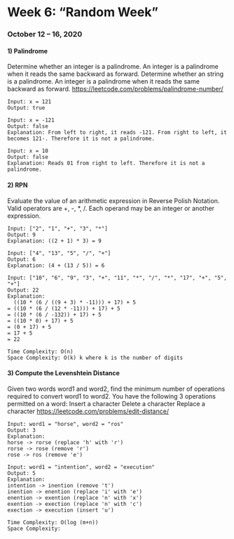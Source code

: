# Week 6: “Random Week”
### October 12 – 16, 2020

#### 1) Palindrome
Determine whether an integer is a palindrome. An integer is a palindrome when it reads the same backward as forward.
Determine whether an string is a palindrome. An integer is a palindrome when it reads the same backward as forward.
https://leetcode.com/problems/palindrome-number/
```
Input: x = 121
Output: true
```
```
Input: x = -121
Output: false
Explanation: From left to right, it reads -121. From right to left, it becomes 121-. Therefore it is not a palindrome.
```
```
Input: x = 10
Output: false
Explanation: Reads 01 from right to left. Therefore it is not a palindrome.
```

#### 2) RPN
Evaluate the value of an arithmetic expression in Reverse Polish Notation.
Valid operators are +, -, *, /. Each operand may be an integer or another expression.
```
Input: ["2", "1", "+", "3", "*"]
Output: 9
Explanation: ((2 + 1) * 3) = 9
```
```
Input: ["4", "13", "5", "/", "+"]
Output: 6
Explanation: (4 + (13 / 5)) = 6
```
```
Input: ["10", "6", "9", "3", "+", "11", "*", "/", "*", "17", "+", "5", "+"]
Output: 22
Explanation:
  ((10 * (6 / ((9 + 3) * -11))) + 17) + 5
= ((10 * (6 / (12 * -11))) + 17) + 5
= ((10 * (6 / -132)) + 17) + 5
= ((10 * 0) + 17) + 5
= (0 + 17) + 5
= 17 + 5
= 22
```
```
Time Complexity: O(n)
Space Complexity: O(k) k where k is the number of digits
```

#### 3) Compute the Levenshtein Distance
Given two words word1 and word2, find the minimum number of operations required to convert word1 to word2.
You have the following 3 operations permitted on a word:
     Insert a character
     Delete a character
     Replace a character
https://leetcode.com/problems/edit-distance/
```
Input: word1 = "horse", word2 = "ros"
Output: 3
Explanation:
horse -> rorse (replace 'h' with 'r')
rorse -> rose (remove 'r')
rose -> ros (remove 'e')
```
```
Input: word1 = "intention", word2 = "execution"
Output: 5
Explanation:
intention -> inention (remove 't')
inention -> enention (replace 'i' with 'e')
enention -> exention (replace 'n' with 'x')
exention -> exection (replace 'n' with 'c')
exection -> execution (insert 'u')
```
```
Time Complexity: O(log (m+n))
Space Complexity:
```
